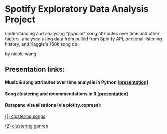 # Spotify Exploratory Data Analysis Project
understanding and analysing "popular" song attributes over time and other factors,  analysed using data from pulled from Spotify API, personal listening history, and Kaggle's 160k song db. 

by nicole wang

## Presentation links: 
#### Music & song attributes over time analysis in Python [[presentation]](https://docs.google.com/presentation/d/e/2PACX-1vS8EyIIDD5y-ov50hQKtwt5qKRMaHjyxVbFllBf6g3K_o3F3rvWn7rjkoOO3CaEc2j-K6PvXcDbRPSH/pub?start=false&loop=false&delayms=3000)

#### Song clustering and recommendations in R [[presentation]](https://docs.google.com/presentation/d/e/2PACX-1vTvlipaoXOGNDvQpioXao6Jx5cR9kPTDNNPtz0OpIrtjhH4-6hFtnHRwai7QE_RFjty75ZcX7ZMfNog/pub?start=false&loop=false&delayms=3000&slide=id.gfd3f1ea9f7_0_160)

#### Datapane visualisations (via plotlty.express): 
[(1) clustering songs](https://datapane.com/u/nickelworks/reports/aAMZP93/clustering-songs/)

[(2) clustering genres](https://datapane.com/u/nickelworks/reports/E7PXzq7/clustering-genres/)
